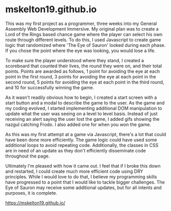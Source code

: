# mskelton19.github.io

This was my first project as a programmer, three weeks into my General Assembly Web Development Immersive. My original plan was to create a Lord of the Rings based chance game where the player can select his own route through different levels. To do this, I used Javascript to create game logic that randomized where 'The Eye of Sauron' looked during each phase. If you chose the point where the eye was looking, you would lose a life.

To make sure the player understood where they stand, I created a scoreboard that counted their lives, the round they were on, and their total points. Points are awarded as follows, 1 point for avoiding the eye at each point in the first round, 3 points for avoiding the eye at each point in the second round, 5 points for avoiding the eye at each point in the third round, and 10 for successfully winning the game.

As it wasn't readily obvious how to begin, I created a start screen with a start button and a modal to describe the game to the user. As the game and my coding evolved, I started implementing additional DOM manipulation to update what the user was seeing on a level to level basis. Instead of just receiving an alert saying the user lost the game, I added gifs showing the nazgul catching Frodo. I also added one for when you won the game.

As this was my first attempt at a game via Javascript, there's a lot that could have been done more efficiently. The game logic could have used some additional loops to avoid repeating code. Additionally, the classes in CSS are in need of an update as they don't efficiently disseminate code throughout the page.

Ultimately I'm pleased with how it came out. I feel that if I broke this down and restarted, I could create much more efficient code using DRY principles. While I would love to do that, I believe my programming skills have progressed to a point that I would like to tackle bigger challenges. The Eye of Sauron may receive some additional updates, but for all intents and purposes, it is complete.

https://mskelton19.github.io/
